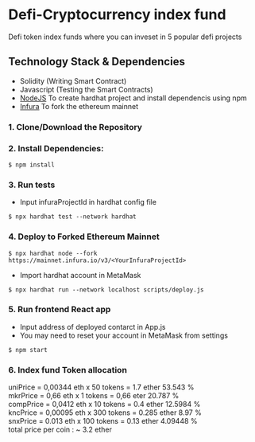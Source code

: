 # Defi-Cryptocurrency index fund
Defi token index funds where you can inveset in 5 popular defi projects

## Technology Stack & Dependencies

- Solidity (Writing Smart Contract)
- Javascript (Testing the Smart Contracts)
- [NodeJS](https://nodejs.org/en/) To create hardhat project and install dependencis using npm
- [Infura](https://infura.io/) To fork the ethereum mainnet

### 1. Clone/Download the Repository

### 2. Install Dependencies:
```
$ npm install
```

### 3. Run tests
- Input infuraProjectId in hardhat config file
```
$ npx hardhat test --network hardhat
```

### 4. Deploy to Forked Ethereum Mainnet
```
$ npx hardhat node --fork https://mainnet.infura.io/v3/<YourInfuraProjectId>
```
- Import hardhat account in MetaMask
```
$ npx hardhat run --network localhost scripts/deploy.js
```

### 5. Run frontend React app
- Input address of deployed contarct in App.js
- You may need to reset your account in MetaMask from settings
```
$ npm start
```

### 6. Index fund Token allocation 

uniPrice =   0,00344 eth    x 50  tokens   =  1.7 ether    53.543 % 
<br/>
mkrPrice =    0,66   eth    x 1   tokens   =  0,66 eter    20.787 % 
<br/>
compPrice =  0,0412  eth    x 10  tokens   =  0.4 ether    12.5984 % 
<br/>
kncPrice =  0,00095  eth    x 300 tokens  =  0.285 ether  8.97 % 
<br/>
snxPrice =  0.013    eth    x 100 tokens  =  0.13 ether   4.09448 % 
<br/>
total price per coin : ~ 3.2 ether


